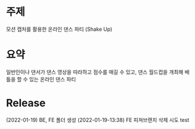 # 주제
모션 캡처를 활용한 온라인 댄스 파티 (Shake Up)

# 요약
일반인이나 댄서가 댄스 영상을 따라하고 점수를 매길 수 있고, 댄스 월드컵을
개최해 배틀을 할 수 있는 온라인 댄스 파티

# Release
(2022-01-19) BE, FE 폴더 생성
(2022-01-19-13:38) FE 피쳐브랜치 삭제 시도
test
